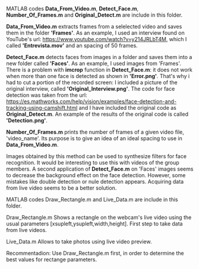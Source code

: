 MATLAB codes **Data_From_Video.m**, **Detect_Face.m**, **Number_Of_Frames.m** and **Original_Detect.m** are include in this folder.

 **Data_From_Video.m** extracts frames from a selelected video and saves them in the folder **'Frames'**. As an example, I used an interview found on YouTube's url: https://www.youtube.com/watch?v=y214JRLbT4M, which I called **'Entrevista.mov'** and an spacing of 50 frames.

 **Detect_Face.m** detects faces from images in a folder and saves them into a new folder called **'Faces'**. As an example, I used images from 'Frames'. There is a problem with **imcrop** function in  **Detect_Face.m**: it does not work when more than one face is detected as shown in **'Error.png'**. That's why i had to cut a portion of the recorded screen: I included a picture of the original interview, called **'Original_Interview.png'**. The code for face detection was taken from the url: https://es.mathworks.com/help/vision/examples/face-detection-and-tracking-using-camshift.html and I have included the original code as **Original_Detect.m**. An example of the results of the original code is called **'Detection.png'**.

 **Number_Of_Frames.m** prints the number of frames of a given video file, 'video_name'. Its purpose is to give an idea of an ideal spacing to use in
 **Data_From_Video.m**.

 Images obtained by this method can be used to synthesize filters for face recognition. It would be interesting to use this with videos of the group members. A second application of  **Detect_Face.m** on 'Faces' images seems to decrease the background effect on the face detection. However, some mistakes like double detection or nule detection appears. Acquiring data from live video seems to be a better solution.

 MATLAB codes Draw_Rectangle.m and Live_Data.m are include in this folder.

Draw_Rectangle.m Shows a rectangle on the webcam's live video using the usual parameters [xsupleft,ysupleft,width,height]. First step to take data from live videos.

Live_Data.m Allows to take photos using live video preview.

Recommentadion: Use Draw_Rectangle.m first, in order to determine the best values for rectange parameters.
